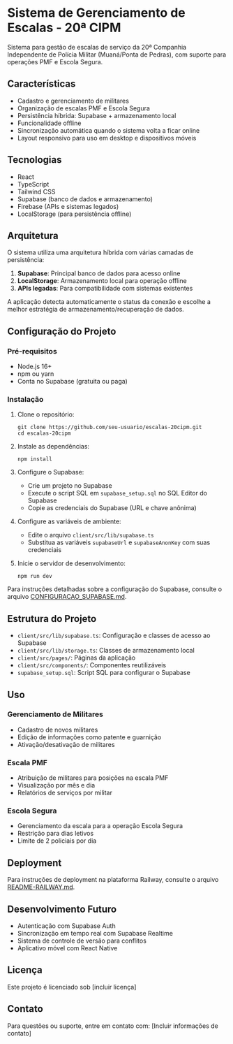 # Sistema de Gerenciamento de Escalas - 20ª CIPM

Sistema para gestão de escalas de serviço da 20ª Companhia Independente de Polícia Militar (Muaná/Ponta de Pedras), com suporte para operações PMF e Escola Segura.

## Características

- Cadastro e gerenciamento de militares
- Organização de escalas PMF e Escola Segura
- Persistência híbrida: Supabase + armazenamento local
- Funcionalidade offline
- Sincronização automática quando o sistema volta a ficar online
- Layout responsivo para uso em desktop e dispositivos móveis

## Tecnologias

- React
- TypeScript
- Tailwind CSS
- Supabase (banco de dados e armazenamento)
- Firebase (APIs e sistemas legados)
- LocalStorage (para persistência offline)

## Arquitetura

O sistema utiliza uma arquitetura híbrida com várias camadas de persistência:

1. **Supabase**: Principal banco de dados para acesso online
2. **LocalStorage**: Armazenamento local para operação offline
3. **APIs legadas**: Para compatibilidade com sistemas existentes

A aplicação detecta automaticamente o status da conexão e escolhe a melhor estratégia de armazenamento/recuperação de dados.

## Configuração do Projeto

### Pré-requisitos

- Node.js 16+
- npm ou yarn
- Conta no Supabase (gratuita ou paga)

### Instalação

1. Clone o repositório:
   ```
   git clone https://github.com/seu-usuario/escalas-20cipm.git
   cd escalas-20cipm
   ```

2. Instale as dependências:
   ```
   npm install
   ```

3. Configure o Supabase:
   - Crie um projeto no Supabase
   - Execute o script SQL em `supabase_setup.sql` no SQL Editor do Supabase
   - Copie as credenciais do Supabase (URL e chave anônima)

4. Configure as variáveis de ambiente:
   - Edite o arquivo `client/src/lib/supabase.ts`
   - Substitua as variáveis `supabaseUrl` e `supabaseAnonKey` com suas credenciais

5. Inicie o servidor de desenvolvimento:
   ```
   npm run dev
   ```

Para instruções detalhadas sobre a configuração do Supabase, consulte o arquivo [CONFIGURACAO_SUPABASE.md](./CONFIGURACAO_SUPABASE.md).

## Estrutura do Projeto

- `client/src/lib/supabase.ts`: Configuração e classes de acesso ao Supabase
- `client/src/lib/storage.ts`: Classes de armazenamento local
- `client/src/pages/`: Páginas da aplicação
- `client/src/components/`: Componentes reutilizáveis
- `supabase_setup.sql`: Script SQL para configurar o Supabase

## Uso

### Gerenciamento de Militares

- Cadastro de novos militares
- Edição de informações como patente e guarnição
- Ativação/desativação de militares

### Escala PMF

- Atribuição de militares para posições na escala PMF
- Visualização por mês e dia
- Relatórios de serviços por militar

### Escola Segura

- Gerenciamento da escala para a operação Escola Segura
- Restrição para dias letivos
- Limite de 2 policiais por dia

## Deployment

Para instruções de deployment na plataforma Railway, consulte o arquivo [README-RAILWAY.md](./README-RAILWAY.md).

## Desenvolvimento Futuro

- Autenticação com Supabase Auth
- Sincronização em tempo real com Supabase Realtime
- Sistema de controle de versão para conflitos
- Aplicativo móvel com React Native

## Licença

Este projeto é licenciado sob [incluir licença]

## Contato

Para questões ou suporte, entre em contato com:
[Incluir informações de contato] 